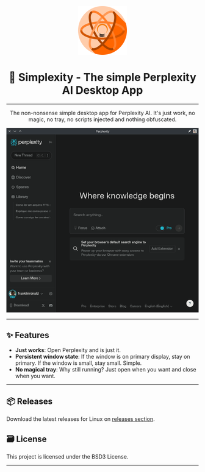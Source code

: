 
<p align="center">
  <img src="./img/icon.svg" width="128" alt="Simplexity Logo" width=600px>
</p>

<h1 align="center">🚀 Simplexity - The simple Perplexity AI Desktop App</h1>

---

<p align="center">
  The non-nonsense simple desktop app for Perplexity AI. It's just work, no magic, no tray, no scripts injected and nothing obfuscated.
</p>

<p align="center">
  <img src="./img/screenshot.png" alt="App Screenshot">
</p>

---

## ✨ Features

- **Just works**: Open Perplexity and is just it.
- **Persistent window state**: If the window is on primary display, stay on primary. If the window is small, stay small. Simple.
- **No magical tray**: Why still running? Just open when you want and close when you want.

---

## 📦 Releases

Download the latest releases for Linux on [releases section](https://github.com/Wiselabs/simplexity/releases).

## 🗃️ License

This project is licensed under the BSD3 License.

---
